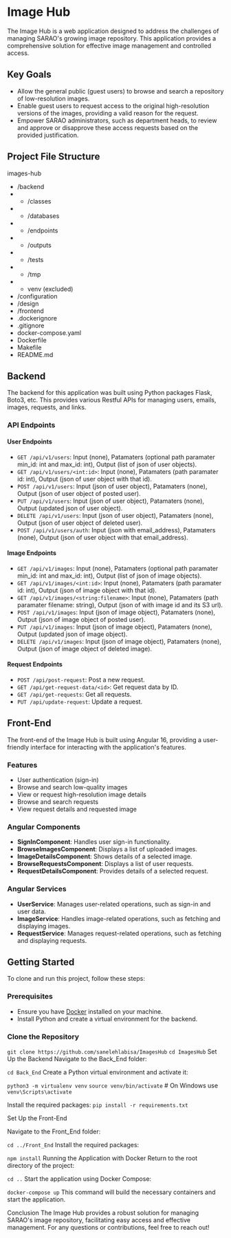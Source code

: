# Image Hub

The Image Hub is a web application designed to address the challenges of managing SARAO's growing image repository. This application provides a comprehensive solution for effective image management and controlled access.

## Key Goals

- Allow the general public (guest users) to browse and search a repository of low-resolution images.
- Enable guest users to request access to the original high-resolution versions of the images, providing a valid reason for the request.
- Empower SARAO administrators, such as department heads, to review and approve or disapprove these access requests based on the provided justification.

## Project File Structure

images-hub
- /backend
- - /classes
- - /databases
- - /endpoints
- - /outputs
- - /tests
- - /tmp
- - venv (excluded)
- /configuration
- /design
- /frontend
- .dockerignore
- .gitignore
- docker-compose.yaml
- Dockerfile
- Makefile
- README.md

## Backend

The backend for this application was built using Python packages Flask, Boto3, etc. This provides various Restful APIs for managing users, emails, images, requests, and links.

### API Endpoints

#### User Endpoints
- `GET /api/v1/users`: Input (none), Patamaters (optional path paramater min_id: int and max_id: int), Output (list of json of user objects).
- `GET /api/v1/users/<int:id>`: Input (none), Patamaters (path paramater id: int), Output (json of user object with that id).
- `POST /api/v1/users`: Input (json of user object), Patamaters (none), Output (json of user object of posted user).
- `PUT /api/v1/users`: Input (json of user object), Patamaters (none), Output (updated json of user object).
- `DELETE /api/v1/users`: Input (json of user object), Patamaters (none), Output (json of user object of deleted user).
- `POST /api/v1/users/auth`: Input (json with email_address), Patamaters (none), Output (json of user object with that email_address).

#### Image Endpoints
- `GET /api/v1/images`: Input (none), Patamaters (optional path paramater min_id: int and max_id: int), Output (list of json of image objects).
- `GET /api/v1/images/<int:id>`: Input (none), Patamaters (path paramater id: int), Output (json of image object with that id).
- `GET /api/v1/images/<string:filename>`: Input (none), Patamaters (path paramater filename: string), Output (json of with image id and its S3 url).
- `POST /api/v1/images`: Input (json of image object), Patamaters (none), Output (json of image object of posted user).
- `PUT /api/v1/images`: Input (json of image object), Patamaters (none), Output (updated json of image object).
- `DELETE /api/v1/images`: Input (json of image object), Patamaters (none), Output (json of image object of deleted image).

#### Request Endpoints
- `POST /api/post-request`: Post a new request.
- `GET /api/get-request-data/<id>`: Get request data by ID.
- `GET /api/get-requests`: Get all requests.
- `PUT /api/update-request`: Update a request.

## Front-End

The front-end of the Image Hub is built using Angular 16, providing a user-friendly interface for interacting with the application's features.

### Features
- User authentication (sign-in)
- Browse and search low-quality images
- View or request high-resolution image details
- Browse and search requests
- View request details and requested image

### Angular Components
- **SignInComponent**: Handles user sign-in functionality.
- **BrowseImagesComponent**: Displays a list of uploaded images.
- **ImageDetailsComponent**: Shows details of a selected image.
- **BrowseRequestsComponent**: Displays a list of user requests.
- **RequestDetailsComponent**: Provides details of a selected request.

### Angular Services
- **UserService**: Manages user-related operations, such as sign-in and user data.
- **ImageService**: Handles image-related operations, such as fetching and displaying images.
- **RequestService**: Manages request-related operations, such as fetching and displaying requests.

## Getting Started

To clone and run this project, follow these steps:

### Prerequisites

- Ensure you have [Docker](https://www.docker.com/) installed on your machine.
- Install Python and create a virtual environment for the backend.

### Clone the Repository

`git clone https://github.com/sanelehlabisa/ImagesHub`
`cd ImagesHub`
Set Up the Backend
Navigate to the Back_End folder:

`cd Back_End`
Create a Python virtual environment and activate it:

`python3 -m virtualenv venv`
`source venv/bin/activate`  # On Windows use `venv\Scripts\activate`

Install the required packages:
`pip install -r requirements.txt`

Set Up the Front-End

Navigate to the Front_End folder:

`cd ../Front_End`
Install the required packages:

`npm install`
Running the Application with Docker
Return to the root directory of the project:

`cd ..`
Start the application using Docker Compose:

`docker-compose up`
This command will build the necessary containers and start the application.

Conclusion
The Image Hub provides a robust solution for managing SARAO's image repository, facilitating easy access and effective management. For any questions or contributions, feel free to reach out!